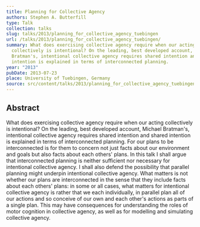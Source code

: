 ```yaml
---
title: Planning for Collective Agency
authors: Stephen A. Butterfill
type: Talk
collection: talks
slug: talks/2013/planning_for_collective_agency_tuebingen
url: /talks/2013/planning_for_collective_agency_tuebingen/
summary: What does exercising collective agency require when our acting
  collectively is intentional? On the leading, best developed account, Michael
  Bratman's, intentional collective agency requires shared intention and shared
  intention is explained in terms of interconnected planning.
year: "2013"
pubDate: 2013-07-23
place: University of Tuebingen, Germany
source: src/content/talks/2013/planning_for_collective_agency_tuebingen.md
---
```


## Abstract

What does exercising collective agency require when our acting collectively is intentional?  On the leading, best developed account, Michael Bratman's, intentional collective agency requires shared intention and shared intention is explained in terms of interconnected planning.  For our plans to be interconnected is for them to concern not just facts about our environment and goals but also facts about each others' plans.  In this talk I shall argue that interconnected planning is neither sufficient nor necessary for intentional collective agency.  I shall also defend the possibility that parallel planning might underpin intentional collective agency.  What matters is not whether our plans are interconnected in the sense that they include facts about each others' plans: in some or all cases, what matters for intentional collective agency is rather that we each individually, in parallel plan all of our actions and so conceive of our own and each other's actions as parts of a single plan.  This may have consequences for understanding the roles of motor cognition in collective agency, as well as for modelling and simulating collective agency.
